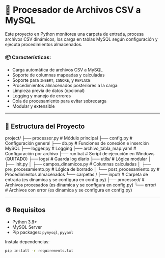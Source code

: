 # 📁 Procesador de Archivos CSV a MySQL

Este proyecto en Python monitorea una carpeta de entrada, procesa archivos CSV dinámicos, los carga en tablas MySQL según configuración y ejecuta procedimientos almacenados. 

### 📦 Características:
- Carga automática de archivos CSV a MySQL
- Soporte de columnas mapeadas y calculadas
- Soporte para `INSERT`, `IGNORE`, y `REPLACE`
- Procedimientos almacenados posteriores a la carga
- Limpieza previa de datos (opcional)
- Logging y manejo de errores
- Cola de procesamiento para evitar sobrecarga
- Modular y extensible

---

## 📂 Estructura del Proyecto

project/
├── processor.py # Módulo principal
├── config.py # Configuración general
├── db.py # Funciones de conexión e inserción MySQL
├── logger.py # Logging
├── archivo_tabla_map.yaml # Configuración por archivo
├── run.bat # Script de ejecución en Windows (QUITADO)
├── logs/ # Guarda log diario
├── utils/ # Lógica modular
│ ├── init.py
│ ├── campos_dinamicos.py # Columnas calculadas
│ ├── pre_procesamiento.py # Lógica de borrado
│ └── post_procesamiento.py # Procedimientos almacenados
└── carpetas /
├── input/ # Carpeta de entrada (es dinamica y se configura en config.py)
├── processed/ # Archivos procesados (es dinamica y se configura en config.py)
└── error/ # Archivos con error (es dinamica y se configura en config.py)

---

## ⚙️ Requisitos

- Python 3.8+
- MySQL Server
- Pip packages: `pymysql`, `pyyaml`

Instala dependencias:
```bash
pip install -r requirements.txt

